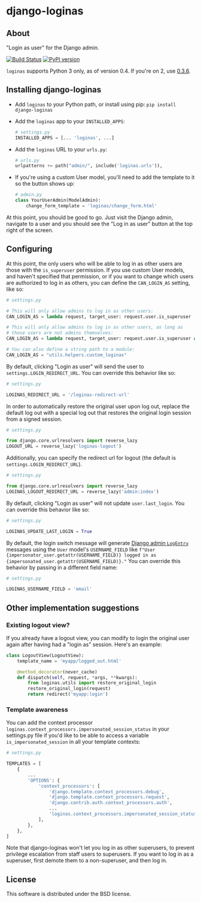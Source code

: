 django-loginas
==============

About
-----

"Login as user" for the Django admin.

[![Build Status](https://secure.travis-ci.org/skorokithakis/django-loginas.svg?branch=master)](http://travis-ci.org/skorokithakis/django-loginas)
[![PyPI version](https://img.shields.io/pypi/v/django-loginas.svg)](https://pypi.python.org/pypi/django-loginas)

`loginas` supports Python 3 only, as of version 0.4. If you're on 2, use
[0.3.6](https://pypi.org/project/django-loginas/0.3.6/).


Installing django-loginas
-------------------------

* Add `loginas` to your Python path, or install using pip: `pip install django-loginas`

* Add the `loginas` app to your `INSTALLED_APPS`:

    ```python
    # settings.py
    INSTALLED_APPS = [... 'loginas', ...]
    ```

* Add the `loginas` URL to your `urls.py`:

    ```python
    # urls.py
    urlpatterns += path("admin/", include('loginas.urls')),
    ```

* If you're using a custom User model, you'll need to add the template to it so the button shows up:

    ```python
    # admin.py
    class YourUserAdmin(ModelAdmin):
        change_form_template = 'loginas/change_form.html'
    ```

At this point, you should be good to go. Just visit the Django admin, navigate to a user and you should see the "Log
in as user" button at the top right of the screen.

Configuring
-----------

At this point, the only users who will be able to log in as other users are those with the `is_superuser` permission.
If you use custom User models, and haven't specified that permission, or if you want to change which users are
authorized to log in as others, you can define the `CAN_LOGIN_AS` setting, like so:

```python
# settings.py

# This will only allow admins to log in as other users:
CAN_LOGIN_AS = lambda request, target_user: request.user.is_superuser

# This will only allow admins to log in as other users, as long as
# those users are not admins themselves:
CAN_LOGIN_AS = lambda request, target_user: request.user.is_superuser and not target_user.is_superuser

# You can also define a string path to a module:
CAN_LOGIN_AS = "utils.helpers.custom_loginas"
```

By default, clicking "Login as user" will send the user to `settings.LOGIN_REDIRECT_URL`.
You can override this behavior like so:

```python
# settings.py

LOGINAS_REDIRECT_URL = '/loginas-redirect-url'
```

In order to automatically restore the original user upon log out, replace the default log out
with a special log out that restores the original login session from a signed session.

```python
# settings.py

from django.core.urlresolvers import reverse_lazy
LOGOUT_URL = reverse_lazy('loginas-logout')
```

Additionally, you can specify the redirect url for logout (the default is `settings.LOGIN_REDIRECT_URL`).

```python
# settings.py

from django.core.urlresolvers import reverse_lazy
LOGINAS_LOGOUT_REDIRECT_URL = reverse_lazy('admin:index')
```

By default, clicking "Login as user" will not update `user.last_login`.
You can override this behavior like so:

```python
# settings.py

LOGINAS_UPDATE_LAST_LOGIN = True
```

By default, the login switch message will generate [Django admin `LogEntry`](https://docs.djangoproject.com/en/3.2/ref/contrib/admin/#logentry-objects) messages using the `User` model's
`USERNAME_FIELD` like `f"User {impersonator_user.getattr(USERNAME_FIELD)} logged in as {impersonated_user.getattr(USERNAME_FIELD)}."` You can override this behavior by passing in a different
field name:

```python
# settings.py

LOGINAS_USERNAME_FIELD = 'email'
```

Other implementation suggestions
--------------------------------

### Existing logout view?

If you already have a logout view, you can modify to login the original user again after having had a "login as" session. Here's an example:

```python
class LogoutView(LogoutView):
    template_name = 'myapp/logged_out.html'

    @method_decorator(never_cache)
    def dispatch(self, request, *args, **kwargs):
        from loginas.utils import restore_original_login
        restore_original_login(request)
        return redirect('myapp:login')
```

### Template awareness

You can add the context processor `loginas.context_processors.impersonated_session_status`
in your settings.py file if you'd like to be able to access a variable `is_impersonated_session`
in all your template contexts:

```python
# settings.py

TEMPLATES = [
    {
        ...
        'OPTIONS': {
            'context_processors': [
                'django.template.context_processors.debug',
                'django.template.context_processors.request',
                'django.contrib.auth.context_processors.auth',
                ...
                'loginas.context_processors.impersonated_session_status',
            ],
        },
    },
]
```

Note that django-loginas won't let you log in as other superusers, to prevent
privilege escalation from staff users to superusers. If you want to log in as
a superuser, first demote them to a non-superuser, and then log in.

License
-------

This software is distributed under the BSD license.
